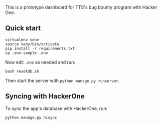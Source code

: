 This is a prototype dashboard for TTS's bug bounty
program with Hacker One.

## Quick start

```
virtualenv venv
source venv/bin/activate
pip install -r requirements.txt
cp .env.sample .env
```

Now edit `.env` as needed and run:

```
bash resetdb.sh
```

Then start the server with `python manage.py runserver`.

## Syncing with HackerOne

To sync the app's database with HackerOne, run:

```
python manage.py h1sync
```
